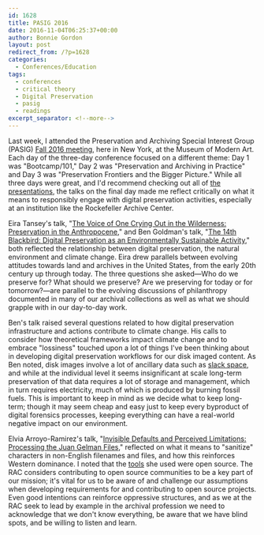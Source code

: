 ```yaml
---
id: 1628
title: PASIG 2016
date: 2016-11-04T06:25:37+00:00
author: Bonnie Gordon
layout: post
redirect_from: /?p=1628
categories:
  - Conferences/Education
tags:
  - conferences
  - critical theory
  - Digital Preservation
  - pasig
  - readings
excerpt_separator: <!--more-->
---
```

Last week, I attended the Preservation and Archiving Special Interest Group (PASIG) [Fall 2016 meeting](http://www.pasignyc.org/), here in New York, at the Museum of Modern Art. Each day of the three-day conference focused on a different theme: Day 1 was "Bootcamp/101," Day 2 was "Preservation and Archiving in Practice" and Day 3 was "Preservation Frontiers and the Bigger Picture." While all three days were great, and I'd recommend checking out all of [the presentations](https://pasignyc.figshare.com/), the talks on the final day made me reflect critically on what it means to responsibly engage with digital preservation activities, especially at an institution like the Rockefeller Archive Center.

<!--more-->

Eira Tansey's talk, "[The Voice of One Crying Out in the Wilderness: Preservation in the Anthropocene](http://eiratansey.com/2016/10/28/pasig-2016-talk-text/)," and Ben Goldman's talk, "[The 14th Blackbird: Digital Preservation as an Environmentally Sustainable Activity](https://scholarsphere.psu.edu/files/qj72p7231)," both reflected the relationship between digital preservation, the natural environment and climate change. Eira drew parallels between evolving attitudes towards land and archives in the United States, from the early 20th century up through today. The three questions she asked—Who do we preserve for? What should we preserve? Are we preserving for today or for tomorrow?—are parallel to the evolving discussions of philanthropy documented in many of our archival collections as well as what we should grapple with in our day-to-day work.

Ben's talk raised several questions related to how digital preservation infrastructure and actions contribute to climate change. His calls to consider how theoretical frameworks impact climate change and to embrace "lossiness" touched upon a lot of things I've been thinking about in developing digital preservation workflows for our disk imaged content. As Ben noted, disk images involve a lot of ancillary data such as [slack space](http://forensicswiki.org/wiki/Slack), and while at the individual level it seems insignificant at scale long-term preservation of that data requires a lot of storage and management, which in turn requires electricity, much of which is produced by burning fossil fuels. This is important to keep in mind as we decide what to keep long-term; though it may seem cheap and easy just to keep every byproduct of digital forensics processes, keeping everything can have a real-world negative impact on our environment.

Elvia Arroyo-Ramirez's talk, "[Invisible Defaults and Perceived Limitations: Processing the Juan Gelman Files](https://medium.com/on-archivy/invisible-defaults-and-perceived-limitations-processing-the-juan-gelman-files-4187fdd36759#.bpjqrg5s7)," reflected on what it means to "sanitize" characters in non-English filenames and files, and how this reinforces Western dominance. I noted that the [tools](http://www.bitcurator.net/) she used were open source. The RAC considers contributing to open source communities to be a key part of our mission; it's vital for us to be aware of and challenge our assumptions when developing requirements for and contributing to open source projects. Even good intentions can reinforce oppressive structures, and as we at the RAC seek to lead by example in the archival profession we need to acknowledge that we don't know everything, be aware that we have blind spots, and be willing to listen and learn.
